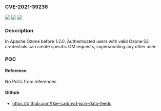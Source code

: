 ### [CVE-2021-39236](https://cve.mitre.org/cgi-bin/cvename.cgi?name=CVE-2021-39236)
![](https://img.shields.io/static/v1?label=Product&message=Apache%20Ozone&color=blue)
![](https://img.shields.io/static/v1?label=Version&message=1.0%3C%3D%201.0%20&color=brighgreen)
![](https://img.shields.io/static/v1?label=Vulnerability&message=CWE-863%20Incorrect%20Authorization&color=brighgreen)

### Description

In Apache Ozone before 1.2.0, Authenticated users with valid Ozone S3 credentials can create specific OM requests, impersonating any other user.

### POC

#### Reference
No PoCs from references.

#### Github
- https://github.com/fkie-cad/nvd-json-data-feeds

